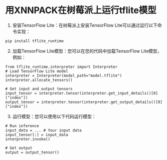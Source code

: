 # 用XNNPACK在树莓派上运行tflite模型

1.  安装TensorFlow Lite：在树莓派上安装TensorFlow Lite可以通过运行以下命令实现：


   ```
   pip install tflite_runtime
   ```

2.  加载TensorFlow Lite模型：您可以在您的代码中加载TensorFlow Lite模型，例如：


   ```
from tflite_runtime.interpreter import Interpreter
# Load TensorFlow Lite model
interpreter = Interpreter(model_path="model.tflite")
interpreter.allocate_tensors()

# Get input and output tensors
input_tensor = interpreter.tensor(interpreter.get_input_details()[0]["index"])
output_tensor = interpreter.tensor(interpreter.get_output_details()[0]["index"])
   ```
3.  运行模型：您可以使用以下代码运行模型：

   ```
# Run inference
input_data = ... # Your input data
input_tensor[:] = input_data
interpreter.invoke()

# Get output
output = output_tensor()
   ```
